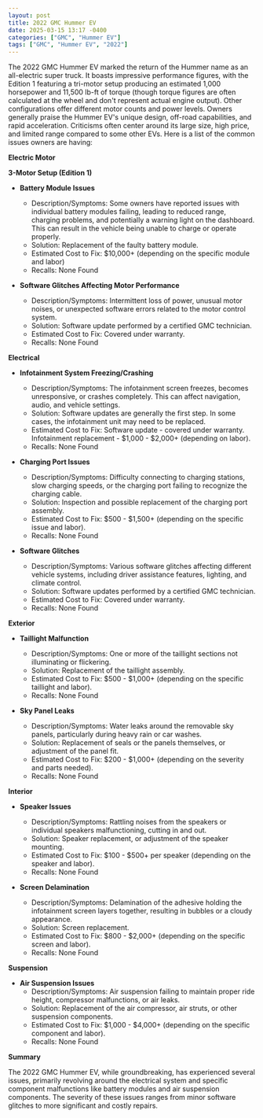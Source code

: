 ```yaml
---
layout: post
title: 2022 GMC Hummer EV
date: 2025-03-15 13:17 -0400
categories: ["GMC", "Hummer EV"]
tags: ["GMC", "Hummer EV", "2022"]
---
```

The 2022 GMC Hummer EV marked the return of the Hummer name as an all-electric super truck. It boasts impressive performance figures, with the Edition 1 featuring a tri-motor setup producing an estimated 1,000 horsepower and 11,500 lb-ft of torque (though torque figures are often calculated at the wheel and don't represent actual engine output). Other configurations offer different motor counts and power levels. Owners generally praise the Hummer EV's unique design, off-road capabilities, and rapid acceleration. Criticisms often center around its large size, high price, and limited range compared to some other EVs.
Here is a list of the common issues owners are having:

**Electric Motor**

**3-Motor Setup (Edition 1)**
* **Battery Module Issues**
    * Description/Symptoms: Some owners have reported issues with individual battery modules failing, leading to reduced range, charging problems, and potentially a warning light on the dashboard. This can result in the vehicle being unable to charge or operate properly.
    * Solution: Replacement of the faulty battery module.
    * Estimated Cost to Fix: $10,000+ (depending on the specific module and labor)
    * Recalls: None Found

* **Software Glitches Affecting Motor Performance**
    * Description/Symptoms: Intermittent loss of power, unusual motor noises, or unexpected software errors related to the motor control system.
    * Solution: Software update performed by a certified GMC technician.
    * Estimated Cost to Fix: Covered under warranty.
    * Recalls: None Found

**Electrical**

* **Infotainment System Freezing/Crashing**
    * Description/Symptoms: The infotainment screen freezes, becomes unresponsive, or crashes completely. This can affect navigation, audio, and vehicle settings.
    * Solution: Software updates are generally the first step. In some cases, the infotainment unit may need to be replaced.
    * Estimated Cost to Fix: Software update - covered under warranty. Infotainment replacement - $1,000 - $2,000+ (depending on labor).
    * Recalls: None Found

* **Charging Port Issues**
    * Description/Symptoms: Difficulty connecting to charging stations, slow charging speeds, or the charging port failing to recognize the charging cable.
    * Solution: Inspection and possible replacement of the charging port assembly.
    * Estimated Cost to Fix: $500 - $1,500+ (depending on the specific issue and labor).
    * Recalls: None Found

* **Software Glitches**
   * Description/Symptoms: Various software glitches affecting different vehicle systems, including driver assistance features, lighting, and climate control.
   * Solution: Software updates performed by a certified GMC technician.
   * Estimated Cost to Fix: Covered under warranty.
   * Recalls: None Found

**Exterior**

* **Taillight Malfunction**
    * Description/Symptoms: One or more of the taillight sections not illuminating or flickering.
    * Solution: Replacement of the taillight assembly.
    * Estimated Cost to Fix: $500 - $1,000+ (depending on the specific taillight and labor).
    * Recalls: None Found

* **Sky Panel Leaks**
    * Description/Symptoms: Water leaks around the removable sky panels, particularly during heavy rain or car washes.
    * Solution: Replacement of seals or the panels themselves, or adjustment of the panel fit.
    * Estimated Cost to Fix: $200 - $1,000+ (depending on the severity and parts needed).
    * Recalls: None Found

**Interior**

* **Speaker Issues**
    * Description/Symptoms: Rattling noises from the speakers or individual speakers malfunctioning, cutting in and out.
    * Solution: Speaker replacement, or adjustment of the speaker mounting.
    * Estimated Cost to Fix: $100 - $500+ per speaker (depending on the speaker and labor).
    * Recalls: None Found

* **Screen Delamination**
    * Description/Symptoms: Delamination of the adhesive holding the infotainment screen layers together, resulting in bubbles or a cloudy appearance.
    * Solution: Screen replacement.
    * Estimated Cost to Fix: $800 - $2,000+ (depending on the specific screen and labor).
    * Recalls: None Found

**Suspension**

* **Air Suspension Issues**
    * Description/Symptoms: Air suspension failing to maintain proper ride height, compressor malfunctions, or air leaks.
    * Solution: Replacement of the air compressor, air struts, or other suspension components.
    * Estimated Cost to Fix: $1,000 - $4,000+ (depending on the specific component and labor).
    * Recalls: None Found

**Summary**

The 2022 GMC Hummer EV, while groundbreaking, has experienced several issues, primarily revolving around the electrical system and specific component malfunctions like battery modules and air suspension components. The severity of these issues ranges from minor software glitches to more significant and costly repairs.

